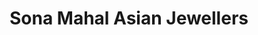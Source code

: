 ---
title: "Sona Mahal Asian Jewellers"
url: /birmingham/sona-mahal-asian-jewellers/
shop: jewelry
---